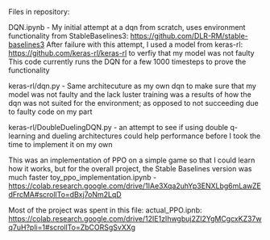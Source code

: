 Files in repository:

DQN.ipynb - My initial attempt at a dqn from scratch, uses environment functionality from StableBaselines3: https://github.com/DLR-RM/stable-baselines3
After failure with this attempt, I used a model from keras-rl: https://github.com/keras-rl/keras-rl    to verfiy that my model was not faulty
This code currently runs the DQN for a few 1000 timesteps to prove the functionality
   
   
keras-rl/dqn.py - Same architecuture as my own dqn to make sure that my model was not faulty and the lack luster training was a results of how the dqn was not suited for the environment; as opposed to not succeeding due to faulty code on my part 


keras-rl/DoubleDuelingDQN.py - an attempt to see if using double q-learning and dueling architectures could help performance before I took the time to implement it on my own
      
This was an implementation of PPO on a simple game so that I could learn how it works, but for the overall project, the Stable Baselines version was much faster
toy_ppo_implementation.ipynb  - https://colab.research.google.com/drive/1IAe3Xqa2uhYp3ENXLbg6mLawZEdFrcMA#scrollTo=dBxj7oNm2LqD

Most of the project was spent in this file: 
actual_PPO.ipnb: https://colab.research.google.com/drive/12IE1zIhwgbuj2Zl2YgMCgcxKZ37wq7uH?pli=1#scrollTo=ZbCORSgSvXXg
